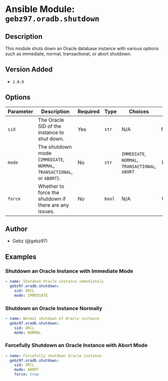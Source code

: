 # Ansible Module: `gebz97.oradb.shutdown`

## Description

This module shuts down an Oracle database instance with various options such as immediate, normal, transactional, or abort shutdown.

## Version Added

- `1.0.0`

## Options

| Parameter | Description                                           | Required | Type   | Choices                                    | Default   |
|-----------|-------------------------------------------------------|----------|--------|--------------------------------------------|-----------|
| `sid`     | The Oracle SID of the instance to shut down.         | Yes      | `str`  | N/A                                        | N/A       |
| `mode`    | The shutdown mode (`IMMEDIATE`, `NORMAL`, `TRANSACTIONAL`, or `ABORT`). | No       | `str`  | `IMMEDIATE`, `NORMAL`, `TRANSACTIONAL`, `ABORT` | `IMMEDIATE` |
| `force`   | Whether to force the shutdown if there are any issues. | No       | `bool` | N/A                                        | `false`   |

## Author

- Gebz (@gebz97)

## Examples

### Shutdown an Oracle Instance with Immediate Mode

```yaml
- name: Shutdown Oracle instance immediately
  gebz97.oradb.shutdown:
    sid: ORCL
    mode: IMMEDIATE
```

### Shutdown an Oracle Instance Normally

```yaml
- name: Normal shutdown of Oracle instance
  gebz97.oradb.shutdown:
    sid: ORCL
    mode: NORMAL
```

### Forcefully Shutdown an Oracle Instance with Abort Mode

```yaml
- name: Forcefully shutdown Oracle instance
  gebz97.oradb.shutdown:
    sid: ORCL
    mode: ABORT
    force: true
```